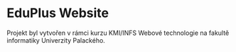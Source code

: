 # EduPlus Website

Projekt byl vytvořen v rámci kurzu KMI/INFS Webové technologie na fakultě informatiky Univerzity Palackého.
